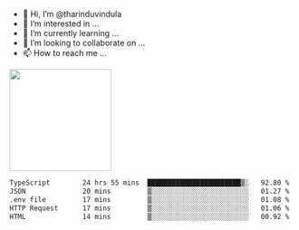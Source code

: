 - 👋 Hi, I’m @tharinduvindula
- 👀 I’m interested in ...
- 🌱 I’m currently learning ...
- 💞️ I’m looking to collaborate on ...
- 📫 How to reach me ...

<!---
tharinduvindula/tharinduvindula is a ✨ special ✨ repository because its `README.md` (this file) appears on your GitHub profile.
You can click the Preview link to take a look at your changes.
--->

<img height="180em" src="https://github-readme-stats.vercel.app/api?username=tharinduvindula&show_icons=true&hide_border=false&&count_private=true&include_all_commits=true" />


<!--START_SECTION:waka-->

```txt
TypeScript        24 hrs 55 mins  ███████████████████████▒░   92.80 %
JSON              20 mins         ▒░░░░░░░░░░░░░░░░░░░░░░░░   01.27 %
.env file         17 mins         ▒░░░░░░░░░░░░░░░░░░░░░░░░   01.08 %
HTTP Request      17 mins         ▒░░░░░░░░░░░░░░░░░░░░░░░░   01.06 %
HTML              14 mins         ▒░░░░░░░░░░░░░░░░░░░░░░░░   00.92 %
```

<!--END_SECTION:waka-->
